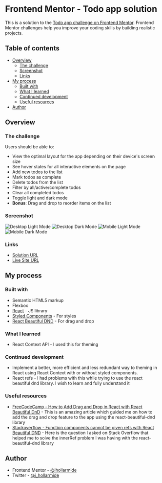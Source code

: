 # Frontend Mentor - Todo app solution

This is a solution to the [Todo app challenge on Frontend Mentor](https://www.frontendmentor.io/challenges/todo-app-Su1_KokOW). Frontend Mentor challenges help you improve your coding skills by building realistic projects. 

## Table of contents

- [Overview](#overview)
  - [The challenge](#the-challenge)
  - [Screenshot](#screenshot)
  - [Links](#links)
- [My process](#my-process)
  - [Built with](#built-with)
  - [What I learned](#what-i-learned)
  - [Continued development](#continued-development)
  - [Useful resources](#useful-resources)
- [Author](#author)


## Overview

### The challenge

Users should be able to:

- View the optimal layout for the app depending on their device's screen size
- See hover states for all interactive elements on the page
- Add new todos to the list
- Mark todos as complete
- Delete todos from the list
- Filter by all/active/complete todos
- Clear all completed todos
- Toggle light and dark mode
- **Bonus**: Drag and drop to reorder items on the list

### Screenshot

![Desktop Light Mode](https://res.cloudinary.com/iolamide/image/upload/v1626217773/Frontend_Mentor_Todo_App_Light_Mode_By_Idris_j2d0ds.png)
![Desktop Dark Mode](https://res.cloudinary.com/iolamide/image/upload/v1626217773/Frontend_Mentor_Todo_App_Dark_Mode_By_Idris_m3n2op.png)
![Mobile Light Mode](https://res.cloudinary.com/iolamide/image/upload/v1626219448/todo-app-mobile-light-mode-by-idris_iqtj8y.jpg)
![Mobile Dark Mode](https://res.cloudinary.com/iolamide/image/upload/v1626219448/todo-app-mobile-dark-mode-by-idris_kgjhbo.jpg)

### Links

- [Solution URL](https://github.com/ihollarmide/frontend-mentor-todo-app)
- [Live Site URL](https://idris-todo-app.netlify.app/)

## My process

### Built with

- Semantic HTML5 markup
- Flexbox
- [React](https://reactjs.org/) - JS library
- [Styled Components](https://styled-components.com/) - For styles
- [React Beautiful DND](https://github.com/atlassian/react-beautiful-dnd) - For drag and drop

### What I learned
- React Context API - I used this for theming


### Continued development
- Implement a better, more efficient and less redundant way to theming in React using React Context with or without styled components.
- React refs - I had problems with this while trying to use the react beautiful dnd library. I wish to learn and fully understand it

### Useful resources

- [FreeCodeCamp - How to Add Drag and Drop in React with React Beautiful DnD](https://www.freecodecamp.org/news/how-to-add-drag-and-drop-in-react-with-react-beautiful-dnd/) - This is an amazing article which guided me on how to add the drag and drop feature to the app using the react-beautiful-dnd library
- [Stackoverflow - Function components cannot be given refs with React Beautiful DND](https://stackoverflow.com/questions/68361643/function-components-cannot-be-given-refs-with-react-beautiful-dnd/68361783#68361783) - Here is the question I asked on Stack Overflow that helped me to solve the innerRef problem I was having with the react-beautiful-dnd library


## Author

- Frontend Mentor - [@ihollarmide](https://www.frontendmentor.io/profile/ihollarmide)
- Twitter - [@i_hollarmide](https://www.twitter.com/i_hollarmide)

